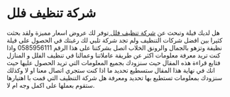 # شركة تنظيف فلل
هل لديك فيلة وتبحث عن <a href= "https://tophservices.ae/%d8%b4%d8%b1%d9%83%d8%a9-%d8%aa%d9%86%d8%b8%d9%8a%d9%81-%d9%81%d9%84%d9%84/ "> شركة تنظيف فلل </a> توفر لك عروض اسعار مميزة ولقد بحثت كثيرا بين افضل شركات التنظيف ولم تجد شركة تلبي لك رغبتك في الحصول على فيلة نظيفة وتزهو بالجمال والرونق الخلاب اتصل بشركتنا على هذا الرقم 0585956111 واذا كنت تريد معرفة معلومات اكثر عن طريقة عاملاتنا وعمالنا في تنظيف الفلل و المنازل فتابع قراءة هذه المقال حيث سنزودك بجميع المعلومات التي تريد الحصول عليها حيث انك في نهاية هذا المقال ستسطيع تحديد ما اذا كنت ستجري اتصال معنا او لا وكذلك سنزودك بمعلومات تستطيع بها تحديد ومعرفة هل شركة التنظيف التي قمت با اهتيارها ستقوم بعملها على اكمل وجه ام لا.
